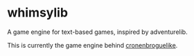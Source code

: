 # whimsylib

A game engine for text-based games, inspired by adventurelib.

This is currently the game engine behind [cronenbroguelike](https://github.com/Cronenbrogues/cronenbroguelike).
